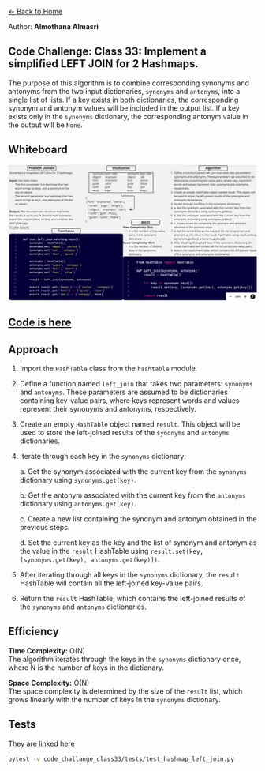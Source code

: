 [&leftarrow; Back to Home](../README.md)

Author: **Almothana Almasri**

## Code Challenge: Class 33: Implement a simplified LEFT JOIN for 2 Hashmaps.

The purpose of this algorithm is to combine corresponding synonyms and antonyms from the two input dictionaries, `synonyms` and `antonyms`, into a single list of lists. If a key exists in both dictionaries, the corresponding synonym and antonym values will be included in the output list. If a key exists only in the `synonyms` dictionary, the corresponding antonym value in the output will be `None`.

## Whiteboard

![whiteboard](../assets/CC_33.png)

## [Code is here](hashmap_left_join/hashmap_left_join.py)

## Approach

1. Import the `HashTable` class from the `hashtable` module.

2. Define a function named `left_join` that takes two parameters: `synonyms` and `antonyms`. These parameters are assumed to be dictionaries containing key-value pairs, where keys represent words and values represent their synonyms and antonyms, respectively.

3. Create an empty `HashTable` object named `result`. This object will be used to store the left-joined results of the `synonyms` and `antonyms` dictionaries.

4. Iterate through each key in the `synonyms` dictionary:

    a. Get the synonym associated with the current key from the `synonyms` dictionary using `synonyms.get(key)`.
    
    b. Get the antonym associated with the current key from the `antonyms` dictionary using `antonyms.get(key)`.
    
    c. Create a new list containing the synonym and antonym obtained in the previous steps.

    d. Set the current key as the key and the list of synonym and antonym as the value in the `result` HashTable using `result.set(key, [synonyms.get(key), antonyms.get(key)])`.

5. After iterating through all keys in the `synonyms` dictionary, the `result` HashTable will contain all the left-joined key-value pairs.

6. Return the `result` HashTable, which contains the left-joined results of the `synonyms` and `antonyms` dictionaries.

## Efficiency

**Time Complexity:** O(N)  
The algorithm iterates through the keys in the `synonyms` dictionary once, where N is the number of keys in the dictionary.

**Space Complexity:** O(N)  
The space complexity is determined by the size of the `result` list, which grows linearly with the number of keys in the `synonyms` dictionary.

## Tests

[They are linked here](tests/test_hashmap_left_join.py)

```bash
pytest -v code_challange_class33/tests/test_hashmap_left_join.py
```